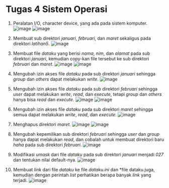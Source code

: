 # Tugas 4 Sistem Operasi


1. Peralatan I/O, character device, yang ada pada sistem komputer.
   ![image](https://github.com/user-attachments/assets/909672e2-2356-4bd5-90ec-f05c10a76114)
   ![image](https://github.com/user-attachments/assets/290e2a0e-5885-4c72-92e8-d6df65986f61)

2. Membuat sub direktori *januari*, *februari*, dan *maret* sekaligus pada direktori *latihan5*.
   ![image](https://github.com/user-attachments/assets/45348b93-337c-4b30-8bc7-a1ebdbec0500)

3. Membuat file *dataku* yang berisi *nama*, *nim*, dan *alamat* pada sub direktori *januari*, kemudian copy-kan file tersebut ke sub direktori *februari* dan *maret*.
   ![image](https://github.com/user-attachments/assets/38fcccfe-4642-45ac-9731-c4e1244129a6)
   ![image](https://github.com/user-attachments/assets/c78e5db7-d2ae-4462-a474-8bd4c9693ee1)

4. Mengubah izin akses file *dataku* pada sub direktori *januari* sehingga *group* dan *others* dapat melakukan *write*.
   ![image](https://github.com/user-attachments/assets/f60e7a13-1c4a-40b9-acfe-1c53e10787a4)

5. Mengubah izin akses file *dataku* pada sub direktori *februari* sehingga *user* dapat melakukan *write*, *read*, dan *execute*,
   tetapi *group* dan *others* hanya bisa *read* dan *execute*.
   ![image](https://github.com/user-attachments/assets/48dcd25d-7584-42fb-bf91-2c2d6947fb93)
   ![image](https://github.com/user-attachments/assets/670aca5b-d627-4a11-9c46-e14602b46f12)

6. Mengubah izin akses file *dataku* pada sub direktori *maret* sehingga semua dapat melakukan *write*, *read*, dan *execute*.
   ![image](https://github.com/user-attachments/assets/90bdd6ec-7456-4ed5-af94-74ac9783118a)

7. Menghapus direktori *maret*.
   ![image](https://github.com/user-attachments/assets/4e2680ef-939a-45d2-830d-f241b01ec821)
   ![image](https://github.com/user-attachments/assets/65fad72e-f1fc-4788-9871-2bd89013c690)

8. Mengubah kepemilikan sub direktori *februari* sehingga *user* dan *group* hanya dapat melakukan *read*, dan cobalah untuk membuat direktori baru *haha* pada sub direktori *februari*.
   ![image](https://github.com/user-attachments/assets/20fbe2cd-fbf8-4664-87bd-40999dfbffb2)

9. Modifikasi *umask* dari file *dataku* pada sub direktori *januari* menjadi *027* dan tentukan nilai default-nya.
   ![image](https://github.com/user-attachments/assets/8105ca1b-c6dc-44e0-9911-fa1253ec2dbb)

10. Membuat *link* dari file *dataku* ke file *dataku.ini* dan *file dataku.juga, kemudian dengan perintah *list* perhatikan berapa banyak *link* yang terjadi.
    ![image](https://github.com/user-attachments/assets/0c005f1e-4678-4cc9-9a38-ad25899820d2)
